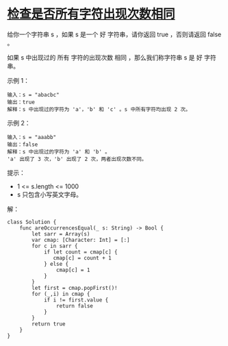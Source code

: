 
# [检查是否所有字符出现次数相同](https://leetcode-cn.com/contest/biweekly-contest-57/problems/check-if-all-characters-have-equal-number-of-occurrences/)


给你一个字符串 s ，如果 s 是一个 好 字符串，请你返回 true ，否则请返回 false 。

如果 s 中出现过的 所有 字符的出现次数 相同 ，那么我们称字符串 s 是 好 字符串。

 

示例 1：
```
输入：s = "abacbc"
输出：true
解释：s 中出现过的字符为 'a'，'b' 和 'c' 。s 中所有字符均出现 2 次。
```
示例 2：
```
输入：s = "aaabb"
输出：false
解释：s 中出现过的字符为 'a' 和 'b' 。
'a' 出现了 3 次，'b' 出现了 2 次，两者出现次数不同。
```

提示：

* 1 <= s.length <= 1000
* s 只包含小写英文字母。

解：
```
class Solution {
    func areOccurrencesEqual(_ s: String) -> Bool {
        let sarr = Array(s)
        var cmap: [Character: Int] = [:]
        for c in sarr {
            if let count = cmap[c] {
               cmap[c] = count + 1
            } else {
                cmap[c] = 1
            }
        }
        let first = cmap.popFirst()!
        for (_,i) in cmap {
            if i != first.value {
                return false
            }
        }
        return true
    }
}
```
